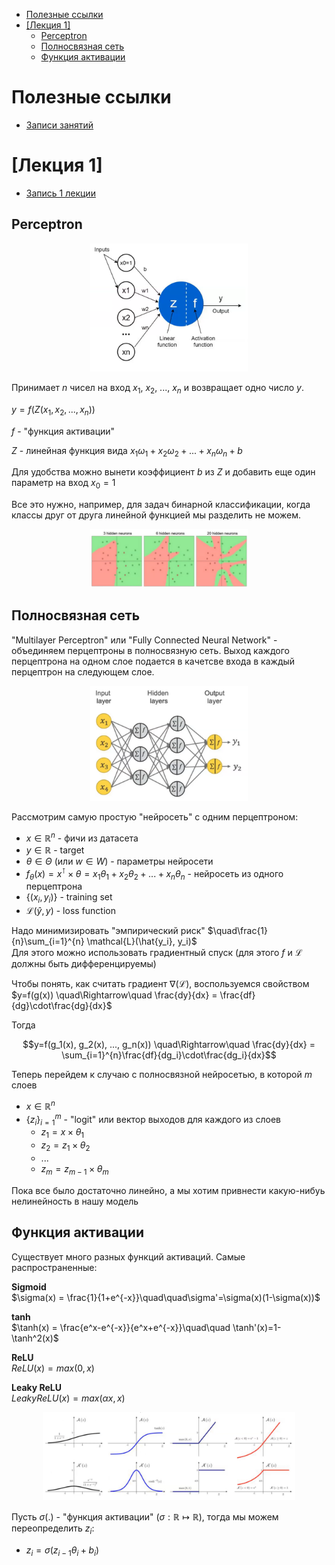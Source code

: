 - [Полезные ссылки](#полезные-ссылки)
- [\[Лекция 1\]](#лекция-1)
  - [Perceptron](#perceptron)
  - [Полносвязная сеть](#полносвязная-сеть)
  - [Функция активации](#функция-активации)

<!-- 

Ctrl+Shift+V - open preview

Ctrl+Shift+P + "Markdown All in One: Create Table of Content"

git add .
git commit --allow-empty-message -m ''
git push origin main

-->

# Полезные ссылки

* [Записи занятий](https://disk.360.yandex.ru/d/-i0quAMsXqNabw/2%20%D0%BA%D1%83%D1%80%D1%81%20%D0%9C%D0%9D%D0%90%D0%94-24/%D0%9C%D0%B0%D1%88%D0%B8%D0%BD%D0%BD%D0%BE%D0%B5%20%D0%BE%D0%B1%D1%83%D1%87%D0%B5%D0%BD%D0%B8%D0%B5%202?clckid=a86ec8e9)


# [Лекция 1] 

* [Запись 1 лекции](https://disk.360.yandex.ru/d/-i0quAMsXqNabw/2%20%D0%BA%D1%83%D1%80%D1%81%20%D0%9C%D0%9D%D0%90%D0%94-24/%D0%9C%D0%B0%D1%88%D0%B8%D0%BD%D0%BD%D0%BE%D0%B5%20%D0%BE%D0%B1%D1%83%D1%87%D0%B5%D0%BD%D0%B8%D0%B5%202/1%20%D0%BF%D0%BE%D1%82%D0%BE%D0%BA/1.%2006.09.25%20%D0%9C%D0%B0%D1%88%D0%B8%D0%BD%D0%BD%D0%BE%D0%B5%20%D0%BE%D0%B1%D1%83%D1%87%D0%B5%D0%BD%D0%B8%D0%B5%202_%D0%9B%D0%B5%D0%BA%D1%86%D0%B8%D1%8F_1%20%D0%BF%D0%BE%D1%82%D0%BE%D0%BA.mp4?clckid=a86ec8e9)

## Perceptron

<p align="center">
<img src="./src/img/01_lect/perceptron.png"  style="width: 50%">
</p>

Принимает $n$ чисел на вход $x_1$, $x_2$, ..., $x_n$ и возвращает одно число $y$.

$y = f(Z(x_1, x_2, ..., x_n))$

$f$ - "функция активации"

$Z$ - линейная функция вида $x_1\omega_1 + x_2\omega_2 + ... + x_n\omega_n + b$

Для удобства можно вынети коэффициент $b$ из $Z$ и добавить еще один параметр на вход $x_0=1$

Все это нужно, например, для задач бинарной классификации, когда классы друг от друга линейной функцией мы разделить не можем.

<p align="center">
<img src="./src/img/01_lect/mlp.png"  style="width: 50%">
</p>

## Полносвязная сеть

"Multilayer Perceptron" или "Fully Connected Neural Network" - объединяем перцептроны в полносвязную сеть. Выход каждого перцептрона на одном слое подается в качетсве входа в каждый перцептрон на следующем слое.

<p align="center">
<img src="./src/img/01_lect/fcnn.png"  style="width: 50%">
</p>

Рассмотрим самую простую "нейросеть" с одним перцептроном:

* $x\in\mathbb{R}^n$ - фичи из датасета
* $y\in\mathbb{R}$ - target
* $\theta\in\Theta$ (или $w\in W$) - параметры нейросети
* $f_{\theta}(x) = x^\intercal\times\theta = x_1\theta_1 + x_2\theta_2 + ... + x_n\theta_n$ - нейросеть из одного перцептрона
* $\{(x_i,y_i)\}$ - training set
* $\mathcal{L}(\hat{y}, y)$ - loss function

Надо минимизировать "эмпирический риск" $\quad\frac{1}{n}\sum_{i=1}^{n} \mathcal{L}(\hat{y_i}, y_i)$ \
Для этого можно использовать градиентный спуск (для этого $f$ и $\mathcal{L}$ должны быть дифференцируемы)

Чтобы понять, как считать градиент $\nabla(\mathcal{L})$, воспользуемся свойством $y=f(g(x)) \quad\Rightarrow\quad \frac{dy}{dx} = \frac{df}{dg}\cdot\frac{dg}{dx}$

Тогда

$$y=f(g_1(x), g_2(x), ..., g_n(x)) \quad\Rightarrow\quad \frac{dy}{dx} = \sum_{i=1}^{n}\frac{df}{dg_i}\cdot\frac{dg_i}{dx}$$

Теперь перейдем к случаю c полносвязной нейросетью, в которой $m$ слоев

* $x\in\mathbb{R}^n$
* $\{z_i\}_{i=1}^{m}$ - "logit" или вектор выходов для каждого из слоев
  * $z_1 = x \times \theta_1$
  * $z_2 = z_1 \times \theta_2$
  * ...
  * $z_m = z_{m-1} \times \theta_m$
  
Пока все было достаточно линейно, а мы хотим привнести какую-нибуь нелинейность в нашу модель

## Функция активации

Существует много разных функций активаций. Самые распространенные:

**Sigmoid** \
$\sigma(x) = \frac{1}{1+e^{-x}}\quad\quad\sigma'=\sigma(x)(1-\sigma(x))$

**tanh** \
$\tanh(x) = \frac{e^x-e^{-x}}{e^x+e^{-x}}\quad\quad \tanh'(x)=1-\tanh^2(x)$

**ReLU** \
$ReLU(x) = max(0, x)$

**Leaky ReLU** \
$LeakyReLU(x) = max(\alpha x, x)$

<p align="center">
<img src="./src/img/01_lect/activation_functions.png"  style="width: 80%">
</p>

Пусть $\sigma(.)$ - "функция активации" ($\sigma:\mathbb{R}\mapsto\mathbb{R}$), тогда мы можем переопределить $z_i$:
* $z_i=\sigma(z_{i-1}\theta_i+b_i)$